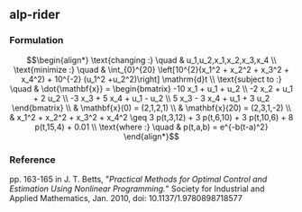 ## alp-rider

### Formulation
```math
\begin{align*}
\text{changing :} \quad & u_1,u_2,x_1,x_2,x_3,x_4 \\
\text{minimize :} \quad & \int_{0}^{20} \left[10^{2}(x_1^2 + x_2^2 + x_3^2 + x_4^2) + 10^{-2} (u_1^2 +u_2^2)\right] \mathrm{d}t \\
\text{subject to :} \quad & \dot{\mathbf{x}} = \begin{bmatrix}
-10 x_1 + u_1 + u_2 \\
-2 x_2 + u_1 + 2 u_2 \\
-3 x_3 + 5 x_4 + u_1 - u_2 \\
5 x_3 - 3 x_4 + u_1 + 3 u_2
\end{bmatrix} \\
& \mathbf{x}(0) = (2,1,2,1) \\
& \mathbf{x}(20) = (2,3,1,-2) \\
& x_1^2 + x_2^2 + x_3^2 + x_4^2 \geq 3 p(t,3,12) + 3 p(t,6,10) + 3 p(t,10,6) + 8 p(t,15,4) + 0.01 \\
\text{where :} \quad & p(t,a,b) = e^{-b(t-a)^2}
\end{align*}
```

### Reference
pp. 163-165 in J. T. Betts, "*Practical Methods for Optimal Control and Estimation Using Nonlinear Programming.*" Society for Industrial and Applied Mathematics, Jan. 2010, doi: 10.1137/1.9780898718577
